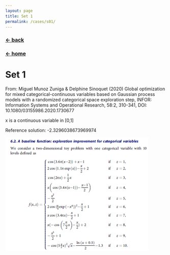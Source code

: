 ```yaml
---
layout: page
title: Set 1
permalink: /cases/s01/
---
```

### [← back](/cases/)
### [← home](/index/)

# Set 1
From: Miguel Munoz Zuniga & Delphine Sinoquet (2020) Global optimization for mixed categorical-continuous variables based on Gaussian process models with a randomized categorical space exploration step, INFOR: Information Systems and Operational Research, 58:2, 310-341, DOI: 10.1080/03155986.2020.1730677

x is a continuous variable in [0,1]

Reference solution: -2.3296038673969974

<img align="left" src="https://raw.githubusercontent.com/mixed-optimization-benchmark/mixed-optimization-benchmark.github.io/master/Cas%20test/Set_1.PNG" >
